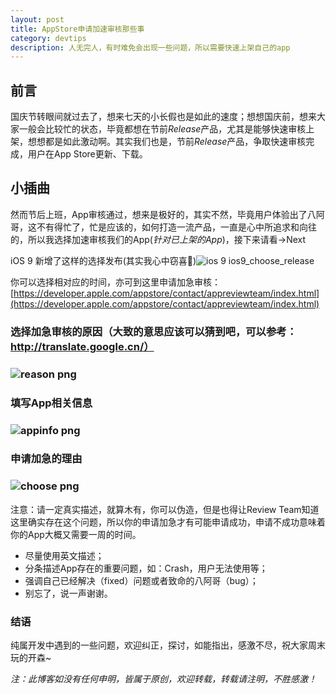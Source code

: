 ```yaml
---
layout: post
title: AppStore申请加速审核那些事
category: devtips
description: 人无完人，有时难免会出现一些问题，所以需要快速上架自己的app
---
```


## 前言

国庆节转眼间就过去了，想来七天的小长假也是如此的速度；想想国庆前，想来大家一般会比较忙的状态，毕竟都想在节前*Release*产品，尤其是能够快速审核上架，想想都是如此激动啊。其实我们也是，节前*Release*产品，争取快速审核完成，用户在App Store更新、下载。

## 小插曲

然而节后上班，App审核通过，想来是极好的，其实不然，毕竟用户体验出了八阿哥，这不有得忙了，忙是应该的，如何打造一流产品，一直是心中所追求和向往的，所以我选择加速审核我们的App(*针对已上架的App*)，接下来请看->Next

iOS 9 新增了这样的选择发布(其实我心中窃喜🙈)![ios 9 ios9_choose_release](http://sauchye.com/images/dev/ios9_choose_release.png)

你可以选择相对应的时间，亦可到这里申请加急审核：[https://developer.apple.com/appstore/contact/appreviewteam/index.html](https://developer.apple.com/appstore/contact/appreviewteam/index.html)

### 选择加急审核的原因（大致的意思应该可以猜到吧，可以参考：http://translate.google.cn/）

### ![reason png](http://sauchye.com/images/dev/choose_review_reason.png)

### 填写App相关信息

### ![appinfo png](http://sauchye.com/images/dev/fill-in-app-info.png)

### 申请加急的理由

### ![choose png](http://sauchye.com/images/dev/choose_issues_and_destription.png)

注意：请一定真实描述，就算木有，你可以伪造，但是也得让Review Team知道这里确实存在这个问题，所以你的申请加急才有可能申请成功，申请不成功意味着你的App大概又需要一周的时间。

- 尽量使用英文描述；
- 分条描述App存在的重要问题，如：Crash，用户无法使用等；
- 强调自己已经解决（fixed）问题或者致命的八阿哥（bug）；
- 别忘了，说一声谢谢。



### 结语

纯属开发中遇到的一些问题，欢迎纠正，探讨，如能指出，感激不尽，祝大家周末玩的开森~

*注：此博客如没有任何申明，皆属于原创，欢迎转载，转载请注明，不胜感激！*